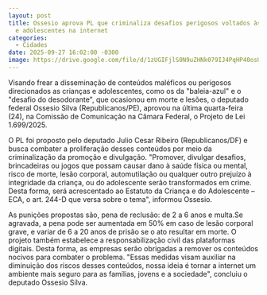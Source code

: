 ```yaml
---
layout: post
title: Ossesio aprova PL que criminaliza desafios perigosos voltados às crianças
  e adolescentes na internet
categories:
  - Cidades
date: 2025-09-27 16:02:00 -0300
image: https://drive.google.com/file/d/1zUGIFjlS0N9uZHNk079IJ4PqHP40osUv/view?usp=drivesdk
---
```

Visando frear a disseminação de conteúdos maléficos ou perigosos direcionados as crianças e adolescentes, como os da "baleia-azul" e o "desafio do desodorante", que ocasionou em morte e lesões, o deputado federal Ossesio Silva (Republicanos/PE), aprovou na última quarta-feira (24), na Comissão de Comunicação na Câmara Federal, o Projeto de Lei 1.699/2025. ​



O PL foi proposto pelo deputado Julio Cesar Ribeiro (Republicanos/DF) e busca combater a proliferação desses conteúdos por meio da criminalização da promoção e divulgação. "Promover, divulgar desafios, brincadeiras ou jogos que possam causar dano à saúde física ou mental, risco de morte, lesão corporal, automutilação ou qualquer outro prejuízo à integridade da criança, ou do adolescente serão transformados em crime. Desta forma, será acrescentado ao Estatuto da Criança e do Adolescente – ECA, o art. 244-D que versa sobre o tema", informou Ossesio. ​



As punições propostas são, ​pena de reclusão: de 2 a 6 anos e multa.​ Se agravada, a pena pode ser aumentada em 50% em caso de lesão corporal grave, e variar de 6 a 20 anos de prisão se o ato resultar em morte. O projeto também estabelece a responsabilização civil das plataformas digitais. Desta forma, as empresas serão obrigadas a remover os conteúdos nocivos para combater o problema. ​"Essas medidas visam auxiliar na diminuição dos riscos desses conteúdos, nossa ideia é tornar a internet um ambiente mais seguro para as famílias, jovens e a sociedade", concluiu o deputado Ossesio Silva.
